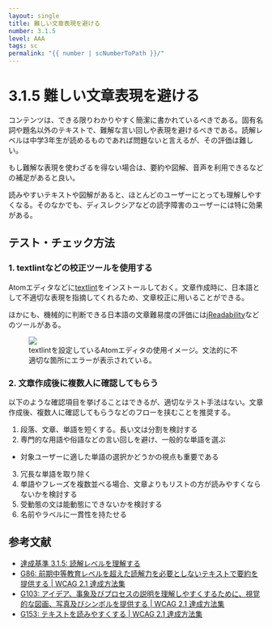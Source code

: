 ```yaml
---
layout: single
title: 難しい文章表現を避ける
number: 3.1.5
level: AAA
tags: sc
permalink: "{{ number | scNumberToPath }}/"
---
```


# 3.1.5 難しい文章表現を避ける

コンテンツは、できる限りわかりやすく簡潔に書かれているべきである。固有名詞や題名以外のテキストで、難解な言い回しや表現を避けるべきである。読解レベルは中学3年生が読めるものであれば問題ないと言えるが、その評価は難しい。

もし難解な表現を使わざるを得ない場合は、要約や図解、音声を利用できるなどの補足があると良い。

読みやすいテキストや図解があると、ほとんどのユーザーにとっても理解しやすくなる。そのなかでも、ディスレクシアなどの読字障害のユーザーには特に効果がある。

## テスト・チェック方法

### 1. textlintなどの校正ツールを使用する

Atomエディタなどに[textlint](https://textlint.github.io/)をインストールしておく。文章作成時に、日本語として不適切な表現を指摘してくれるため、文章校正に用いることができる。

ほかにも、機械的に判断できる日本語の文章難易度の評価には[jReadability](https://jreadability.net/ja/)などのツールがある。

<figure>
<img src="/img/3/1/5/1.png" />
<figcaption>textlintを設定しているAtomエディタの使用イメージ。文法的に不適切な箇所にエラーが表示されている。</figcaption>
</figure>

### 2. 文章作成後に複数人に確認してもらう

以下のような確認項目を挙げることはできるが、適切なテスト手法はない。文章作成後、複数人に確認してもらうなどのフローを挟むことを推奨する。

1. 段落、文章、単語を短くする。長い文は分割を検討する
2. 専門的な用語や俗語などの言い回しを避け、一般的な単語を選ぶ
  - 対象ユーザーに適した単語の選択かどうかの視点も重要である
3. 冗長な単語を取り除く
4. 単語やフレーズを複数並べる場合、文章よりもリストの方が読みやすくならないかを検討する
5. 受動態の文は能動態にできないかを検討する
6. 名前やラベルに一貫性を持たせる


## 参考文献

- [達成基準 3.1.5: 読解レベルを理解する](https://waic.jp/docs/WCAG21/Understanding/reading-level.html)
- [G86: 前期中等教育レベルを超えた読解力を必要としないテキストで要約を提供する | WCAG 2.1 達成方法集](https://waic.jp/docs/WCAG21/Techniques/general/G86)
- [G103: アイデア、事象及びプロセスの説明を理解しやすくするために、視覚的な図画、写真及びシンボルを提供する | WCAG 2.1 達成方法集](https://waic.jp/docs/WCAG21/Techniques/general/G103)
- [G153: テキストを読みやすくする | WCAG 2.1 達成方法集](https://waic.jp/docs/WCAG21/Techniques/general/G153)
